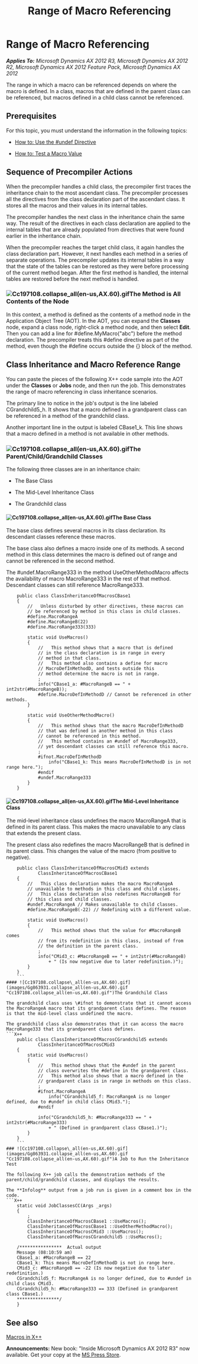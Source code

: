 ﻿---
title: Range of Macro Referencing
TOCTitle: Range of Macro Referencing
ms:assetid: 1059706d-2ef0-4d21-8055-2f76244d7ff8
ms:mtpsurl: https://msdn.microsoft.com/en-us/library/Cc197108(v=AX.60)
ms:contentKeyID: 35240537
ms.date: 05/18/2015
mtps_version: v=AX.60
---

# Range of Macro Referencing 


_**Applies To:** Microsoft Dynamics AX 2012 R3, Microsoft Dynamics AX 2012 R2, Microsoft Dynamics AX 2012 Feature Pack, Microsoft Dynamics AX 2012_

The range in which a macro can be referenced depends on where the macro is defined. In a class, macros that are defined in the parent class can be referenced, but macros defined in a child class cannot be referenced.

## Prerequisites

For this topic, you must understand the information in the following topics:

  - [How to: Use the \#undef Directive](how-to-use-the-sharpundef-directive.md)

  - [How to: Test a Macro Value](how-to-test-a-macro-value.md)

## Sequence of Precompiler Actions

When the precompiler handles a child class, the precompiler first traces the inheritance chain to the most ascendant class. The precompiler processes all the directives from the class declaration part of the ascendant class. It stores all the macros and their values in its internal tables.

The precompiler handles the next class in the inheritance chain the same way. The result of the directives in each class declaration are applied to the internal tables that are already populated from directives that were found earlier in the inheritance chain.

When the precompiler reaches the target child class, it again handles the class declaration part. However, it next handles each method in a series of separate operations. The precompiler updates its internal tables in a way that the state of the tables can be restored as they were before processing of the current method began. After the first method is handled, the internal tables are restored before the next method is handled.

### ![Cc197108.collapse\_all(en-us,AX.60).gif](images/Gg863931.collapse_all(en-us,AX.60).gif "Cc197108.collapse_all(en-us,AX.60).gif")The Method is All Contents of the Node

In this context, a method is defined as the contents of a method node in the Application Object Tree (AOT). In the AOT, you can expand the **Classes** node, expand a class node, right-click a method node, and then select **Edit**. Then you can add a line for \#define.MyMacro("abc") before the method declaration. The precompiler treats this \#define directive as part of the method, even though the \#define occurs outside the {} block of the method.

## Class Inheritance and Macro Reference Range

You can paste the pieces of the following X++ code sample into the AOT under the **Classes** or **Jobs** node, and then run the job. This demonstrates the range of macro referencing in class inheritance scenarios.

The primary line to notice in the job's output is the line labeled CGrandchild5\_h. It shows that a macro defined in a grandparent class can be referenced in a method of the grandchild class.

Another important line in the output is labeled CBase1\_k. This line shows that a macro defined in a method is not available in other methods.

### ![Cc197108.collapse\_all(en-us,AX.60).gif](images/Gg863931.collapse_all(en-us,AX.60).gif "Cc197108.collapse_all(en-us,AX.60).gif")The Parent/Child/Grandchild Classes

The following three classes are in an inheritance chain:

  - The Base Class

  - The Mid-Level Inheritance Class

  - The Grandchild class

#### ![Cc197108.collapse\_all(en-us,AX.60).gif](images/Gg863931.collapse_all(en-us,AX.60).gif "Cc197108.collapse_all(en-us,AX.60).gif")The Base Class

The base class defines several macros in its class declaration. Its descendant classes reference these macros.

The base class also defines a macro inside one of its methods. A second method in this class determines the macro is defined out of range and cannot be referenced in the second method.

The \#undef.MacroRange333 in the method UseOtherMethodMacro affects the availability of macro MacroRange333 in the rest of that method. Descendant classes can still reference MacroRange333.
```X++  
    public class ClassInheritanceOfMacrosCBase1
    {
        //   Unless disturbed by other directives, these macros can
        // be referenced by method in this class in child classes.
        #define.MacroRangeA
        #define.MacroRangeB(22)
        #define.MacroRange333(333)
    
        static void UseMacros()
        {
            //   This method shows that a macro that is defined
            // in the class declaration is in range in every
            // method in that class.
            //   This method also contains a define for macro
            // MacroDefInMethodD, and tests outside this
            // method determine the macro is not in range.
            ;
            info("CBase1_a: #MacroRangeB == " + int2str(#MacroRangeB));
            #define.MacroDefInMethodD // Cannot be referenced in other methods.
        }
    
        static void UseOtherMethodMacro()
        {
            //   This method shows that the macro MacroDefInMethodD
            // that was defined in another method in this class
            // cannot be referenced in this method.
            //   This method contains an #undef of MacroRange333,
            // yet descendant classes can still reference this macro.
            ;
            #ifnot.MacroDefInMethodD
                info("CBase1_k: This means MacroDefInMethodD is in not range here.");
            #endif
            #undef.MacroRange333
        }
    }
```
#### ![Cc197108.collapse\_all(en-us,AX.60).gif](images/Gg863931.collapse_all(en-us,AX.60).gif "Cc197108.collapse_all(en-us,AX.60).gif")The Mid-Level Inheritance Class

The mid-level inheritance class undefines the macro MacroRangeA that is defined in its parent class. This makes the macro unavailable to any class that extends the present class.

The present class also redefines the macro MacroRangeB that is defined in its parent class. This changes the value of the macro (from positive to negative).
```X++  
    public class ClassInheritanceOfMacrosCMid3 extends
            ClassInheritanceOfMacrosCBase1
    {
        //   This class declaration makes the macro MacroRangeA
        // unavailable to methods in this class and child classes.
        //   This class declaration also redefines MacroRangeB for
        // this class and child classes.
        #undef.MacroRangeA // Makes unavailable to child classes.
        #define.MacroRangeB(-22) // Redefining with a different value.
    
        static void UseMacros()
        {
            //   This method shows that the value for #MacroRangeB comes
            // from its redefinition in this class, instead of from
            // the definition in the parent class.
            ;
            info("CMid3_c: #MacroRangeB == " + int2str(#MacroRangeB)
                + " (Is now negative due to later redefinition.)");
        }
    }
    ```
#### ![Cc197108.collapse\_all(en-us,AX.60).gif](images/Gg863931.collapse_all(en-us,AX.60).gif "Cc197108.collapse_all(en-us,AX.60).gif")The Grandchild Class

The grandchild class uses \#ifnot to demonstrate that it cannot access the MacroRangeA macro that its grandparent class defines. The reason is that the mid-level class undefined the macro.

The grandchild class also demonstrates that it can access the macro MacroRange333 that its grandparent class defines.
```X++  
    public class ClassInheritanceOfMacrosCGrandchild5 extends
            ClassInheritanceOfMacrosCMid3
    {
        static void UseMacros()
        {
            //   This method shows that the #undef in the parent
            // class overwrites the #define in the grandparent class.
            //   This method also shows that a macro defined in the
            // grandparent class is in range in methods on this class.
            ;
            #ifnot.MacroRangeA
                info("CGrandchild5_f: MacroRangeA is no longer defined, due to #undef in child class CMid3.");
            #endif
    
            info("CGrandchild5_h: #MacroRange333 == " + int2str(#MacroRange333)
                + " (Defined in grandparent class CBase1.)");
        }
    }
    ```
### ![Cc197108.collapse\_all(en-us,AX.60).gif](images/Gg863931.collapse_all(en-us,AX.60).gif "Cc197108.collapse_all(en-us,AX.60).gif")A Job to Run the Inheritance Test

The following X++ job calls the demonstration methods of the parent/child/grandchild classes, and displays the results.

The **Infolog** output from a job run is given in a comment box in the code.
```X++  
    static void JobClassesCC(Args _args)
    {
        ;
        ClassInheritanceOfMacrosCBase1 ::UseMacros();
        ClassInheritanceOfMacrosCBase1 ::UseOtherMethodMacro();
        ClassInheritanceOfMacrosCMid3 ::UseMacros();
        ClassInheritanceOfMacrosCGrandchild5 ::UseMacros();
    
    /****************  Actual output
    Message (08:10:59 am)
    CBase1_a: #MacroRangeB == 22
    CBase1_k: This means MacroDefInMethodD is not in range here.
    CMid3_c: #MacroRangeB == -22 (Is now negative due to later redefinition.)
    CGrandchild5_f: MacroRangeA is no longer defined, due to #undef in child class CMid3.
    CGrandchild5_h: #MacroRange333 == 333 (Defined in grandparent class CBase1.)
    ****************/
    }
```
## See also

[Macros in X++](macros-in-x.md)

  
**Announcements:** New book: "Inside Microsoft Dynamics AX 2012 R3" now available. Get your copy at the [MS Press Store](https://www.microsoftpressstore.com/store/inside-microsoft-dynamics-ax-2012-r3-9780735685109).

